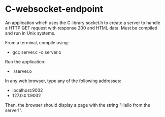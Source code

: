 # C-websocket-endpoint
An application which uses the C library socket.h to create a server to handle a HTTP GET request with response 200 and HTML data. Must be compiled and run in Unix systems.

From a terminal, compile using:
 - gcc server.c -o server.o

Run the application:
 - ./server.o

In any web browser, type any of the following addresses:
 - localhost:9002
 - 127.0.0.1:9002

Then, the browser should display a page with the string "Hello from the server!".
